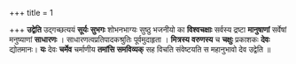 +++
title = 1

+++
**उद्वेति** उद्गच्छत्ययं **सूर्यः** **सुभगः** शोभनभाग्यः सुष्ठु भजनीयो का **विश्वचक्षाः** सर्वस्य द्रष्टा **मानुषाणां** सर्वेषां मनुष्याणां **साधारणः** । साधारणत्वप्रतिपादकश्रुतिः पूर्वमुदाहृता  । **मित्रस्य** **वरुणस्य** च **चक्षुः** प्रकाशकः **देवः** द्योतमानः। **यः** देवः **चर्मेव** चर्माणीय **तमांसि** **समविव्यक्** सह विचति संवेष्टयति स महानुभावो देव उद्वेति ॥